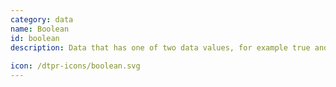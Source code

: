 ```yaml
---
category: data
name: Boolean
id: boolean
description: Data that has one of two data values, for example true and false.
  
icon: /dtpr-icons/boolean.svg
---
```

